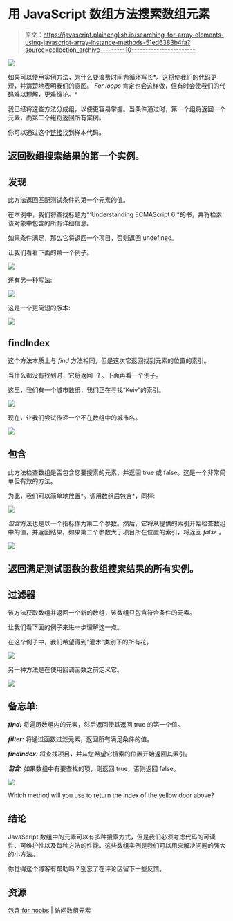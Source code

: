 # 用 JavaScript 数组方法搜索数组元素

> 原文：<https://javascript.plainenglish.io/searching-for-array-elements-using-javascript-array-instance-methods-51ed6383b4fa?source=collection_archive---------10----------------------->

![](img/17eda983cfc1185865bbae3f49022605.png)

如果可以使用实例方法，为什么要浪费时间为循环写长*。这将使我们的代码更短，并清楚地表明我们的意图。 *For loops* 肯定也会这样做，但有时会使我们的代码难以理解，更难维护。*

我已经将这些方法分成组，以便更容易掌握。当条件通过时，第一个组将返回一个元素，而第二个组将返回所有实例。

你可以通过这个[链接](https://github.com/foobearer/Javascript-Array-Instance)找到样本代码。

## **返回数组搜索结果的第一个实例。**

## 发现

此方法返回匹配测试条件的第一个元素的值。

在本例中，我们将查找标题为*‘Understanding ECMAScript 6’*的书，并将检索该对象中包含的所有详细信息。

如果条件满足，那么它将返回一个项目，否则返回 undefined。

让我们看看下面的第一个例子。

![](img/7b75ac1ba216acde7d3f71637892b805.png)

还有另一种写法:

![](img/8917fbb80656e4ba460b2093476ae7e3.png)

这是一个更简短的版本:

![](img/1675abf646c3443bb62ca3042289d855.png)

## findIndex

这个方法本质上与 *find* 方法相同，但是这次它返回找到元素的位置的索引。

当什么都没有找到时，它将返回 *-1* 。下面再看一个例子。

这里，我们有一个城市数组，我们正在寻找“Keiv”的索引。

![](img/e7ec98448e2cb437389da83794b5762c.png)

现在，让我们尝试传递一个不在数组中的城市名。

![](img/b088601341872b276bc0b4b35defd6d0.png)

## 包含

此方法检查数组是否包含您要搜索的元素，并返回 true 或 false。这是一个非常简单但有效的方法。

为此，我们可以简单地放置*。调用数组后包含*，同样:

![](img/b6e7d48202ade603fc49ec1c94ebfe46.png)

*包含*方法也是以一个指标作为第二个参数。然后，它将从提供的索引开始检查数组中的值，并返回结果。如果第二个参数大于项目所在位置的索引，将返回 *false* 。

![](img/97659ebdc8c63de6851ce810997fb7bb.png)

## 返回满足测试函数的数组搜索结果的所有实例。

## 过滤器

该方法获取数组并返回一个新的数组，该数组只包含符合条件的元素。

让我们看下面的例子来进一步理解这一点。

在这个例子中，我们希望得到“灌木”类别下的所有花。

![](img/f762987af9fb7cf775031b234ff6e5c4.png)

另一种方法是在使用回调函数之前定义它。

![](img/705b81b4c563a464ad08726cd0b00d0a.png)

## 备忘单:

***find:*** 将遍历数组内的元素，然后返回使其返回 true 的第一个值。

***filter:*** 将通过函数过滤元素，返回所有满足条件的值。

***findIndex:*** 将查找项目，并从您希望它搜索的位置开始返回其索引。

***包含:*** 如果数组中有要查找的项，则返回 true，否则返回 false。

![](img/837bbdc78c943f887acf9ab7963dcd3b.png)

Which method will you use to return the index of the yellow door above?

## 结论

JavaScript 数组中的元素可以有多种搜索方式，但是我们必须考虑代码的可读性、可维护性以及每种方法的性能。这些数组实例是我们可以用来解决问题的强大的小方法。

你觉得这个博客有帮助吗？别忘了在评论区留下一些反馈。

## **资源**

[包含 for noobs](https://dev.to/bananabrann/includes-for-noobs-41cc) | [访问数组元素](https://developer.mozilla.org/en-US/docs/Web/JavaScript/Reference/Global_Objects/Array#:~:text=Instance%20methods,-Array.prototype.concat&text=Returns%20a%20new%20array%20that,%2For%20value(s).&text=Copies%20a%20sequence%20of%20array%20elements%20within%20the%20array.&text=Returns%20a%20new%20Array%20Iterator,each%20index%20in%20the%20array.)